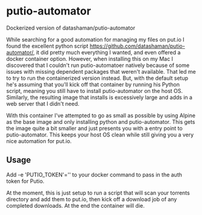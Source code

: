 # putio-automator
Dockerized version of datashaman/putio-automator

While searching for a good automation for managing my files on put.io I found the excellent python script https://github.com/datashaman/putio-automator/, it did pretty much everything I wanted, and even offered a docker container option. However, when installing this on my Mac I discovered that I couldn't run putio-automatoer natively because of some issues with missing dependent packages that weren't available. That led me to try to run the containerized version instead. But, with the default setup he's assuming that you'll kick off that container by running his Python script, meaning you still have to install putio-automator on the host OS. Similarly, the resulting image that installs is excessively large and adds in a web server that I didn't need.

With this container I've attempted to go as small as possible by using Alpine as the base image and only installing python and putio-automator. This gets the image quite a bit smaller and just presents you with a entry point to putio-automator. This keeps your host OS clean while still giving you a very nice automation for put.io.

Usage
----

Add -e 'PUTIO_TOKEN'='<oauth token>' to your docker command to pass in the auth token for Putio.

At the moment, this is just setup to run a script that will scan your torrents directory and add them to put.io, then kick off a download job of any completed downloads. At the end the container will die.
